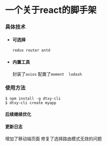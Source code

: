 一个关于react的脚手架
==================
### 具体技术
* #### 可选择
  `redux router antd`
* #### 内置工具
  封装了`axios` 配置了`moment  lodash` 

### 使用方法
```shell
$ npm install -g dtxy-cli
$ dtxy-cli create myapp
```
#### 后续继续优化

#### 更新日志
  增加了移动端页面
  修复了选择路由模式无效的问题

